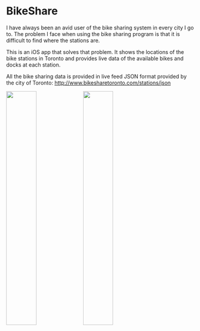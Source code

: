 # BikeShare

I have always been an avid user of the bike sharing system in every city I go to. The problem I face when using the bike sharing program is that it is difficult to find where the stations are.

This is an iOS app that solves that problem. It shows the locations of the bike stations in Toronto and provides live data of the available bikes and docks at each station.

All the bike sharing data is provided in live feed JSON format provided by the city of Toronto: http://www.bikesharetoronto.com/stations/json

<a href="url"><img src="http://nganthony.github.io/images/bike_share_2.jpg" height="40%" width="40%" ></a>
<a href="url"><img src="http://nganthony.github.io/images/bike_share_1.jpg" height="40%" width="40%" ></a>

